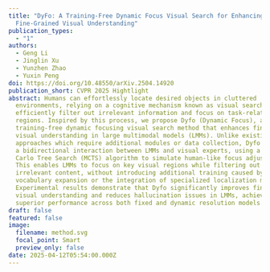 ```yaml
---
title: "DyFo: A Training-Free Dynamic Focus Visual Search for Enhancing LMMs in
  Fine-Grained Visual Understanding"
publication_types:
  - "1"
authors:
  - Geng Li
  - Jinglin Xu
  - Yunzhen Zhao
  - Yuxin Peng
doi: https://doi.org/10.48550/arXiv.2504.14920
publication_short: CVPR 2025 Hightlight
abstract: Humans can effortlessly locate desired objects in cluttered
  environments, relying on a cognitive mechanism known as visual search to
  efficiently filter out irrelevant information and focus on task-related
  regions. Inspired by this process, we propose Dyfo (Dynamic Focus), a
  training-free dynamic focusing visual search method that enhances fine-grained
  visual understanding in large multimodal models (LMMs). Unlike existing
  approaches which require additional modules or data collection, Dyfo leverages
  a bidirectional interaction between LMMs and visual experts, using a Monte
  Carlo Tree Search (MCTS) algorithm to simulate human-like focus adjustments.
  This enables LMMs to focus on key visual regions while filtering out
  irrelevant content, without introducing additional training caused by
  vocabulary expansion or the integration of specialized localization modules.
  Experimental results demonstrate that Dyfo significantly improves fine-grained
  visual understanding and reduces hallucination issues in LMMs, achieving
  superior performance across both fixed and dynamic resolution models.
draft: false
featured: false
image:
  filename: method.svg
  focal_point: Smart
  preview_only: false
date: 2025-04-12T05:54:00.000Z
---
```

